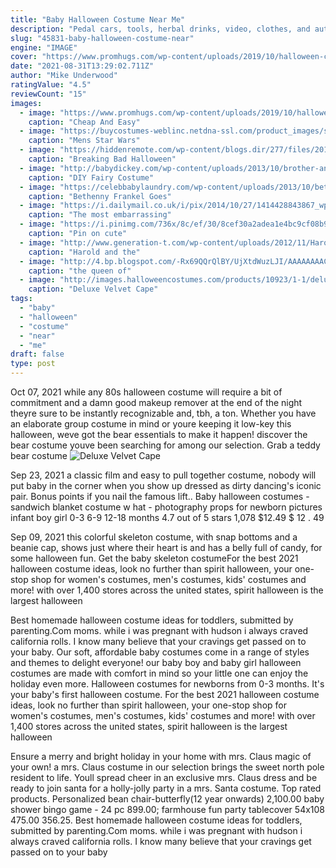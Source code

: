 ```yaml
---
title: "Baby Halloween Costume Near Me"
description: "Pedal cars, tools, herbal drinks, video, clothes, and automotive wiring systems."
slug: "45831-baby-halloween-costume-near"
engine: "IMAGE"
cover: "https://www.promhugs.com/wp-content/uploads/2019/10/halloween-costume-ideas-for-family-2019-2.jpg"
date: "2021-08-31T13:29:02.711Z"
author: "Mike Underwood"
ratingValue: "4.5"
reviewCount: "15"
images:
  - image: "https://www.promhugs.com/wp-content/uploads/2019/10/halloween-costume-ideas-for-family-2019-2.jpg"
    caption: "Cheap And Easy"
  - image: "https://buycostumes-weblinc.netdna-ssl.com/product_images/star-wars-classic-mens-inflatable-han-solo-in-carbonite-costume/5ae9fc3469702d22b8012401/zoom.jpg?c=1525480351"
    caption: "Mens Star Wars"
  - image: "https://hiddenremote.com/wp-content/blogs.dir/277/files/2013/10/Breaking-Bad-Kids-4.jpg"
    caption: "Breaking Bad Halloween"
  - image: "http://babydickey.com/wp-content/uploads/2013/10/brother-and-sister-fairy-costumes1.jpg"
    caption: "DIY Fairy Costume"
  - image: "https://celebbabylaundry.com/wp-content/uploads/2013/10/bethenny-frankel-pink-costume-bryn-halloween_1003.jpeg"
    caption: "Bethenny Frankel Goes"
  - image: "https://i.dailymail.co.uk/i/pix/2014/10/27/1414428843867_wps_23_Halloween_photos.jpg"
    caption: "The most embarrassing"
  - image: "https://i.pinimg.com/736x/8c/ef/30/8cef30a2adea1e4bc9cf08b9a529a536--doll-costume-cosplay-costume.jpg"
    caption: "Pin on cute"
  - image: "http://www.generation-t.com/wp-content/uploads/2012/11/Harold-and-Co..jpg"
    caption: "Harold and the"
  - image: "http://4.bp.blogspot.com/-Rx69QQrQlBY/UjXtdWuzLJI/AAAAAAAAChI/XucxNa4znQY/s1600/cruella.jpg"
    caption: "the queen of"
  - image: "http://images.halloweencostumes.com/products/10923/1-1/deluxe-velvet-cape-with-red-satin-lining.jpg"
    caption: "Deluxe Velvet Cape"
tags:
  - "baby"
  - "halloween"
  - "costume"
  - "near"
  - "me"
draft: false
type: post
---
```


Oct 07, 2021 while any 80s halloween costume will require a bit of commitment  and a damn good makeup remover at the end of the night  theyre sure to be instantly recognizable and, tbh, a ton. Whether you have an elaborate group costume in mind or youre keeping it low-key this halloween, weve got the bear essentials to make it happen! discover the bear costume youve been searching for among our selection. Grab a teddy bear costume
![Deluxe Velvet Cape](http://images.halloweencostumes.com/products/10923/1-1/deluxe-velvet-cape-with-red-satin-lining.jpg "Deluxe Velvet Cape")

Sep 23, 2021 a classic film and easy to pull together costume, nobody will put baby in the corner when you show up dressed as dirty dancing&#39;s iconic pair. Bonus points if you nail the famous lift.. Baby halloween costumes - sandwich blanket costume w hat - photography props for newborn pictures infant boy girl 0-3 6-9 12-18 months 4.7 out of 5 stars 1,078 $12.49 $ 12 . 49
<!--inArticleAds-->

<!--galleryOne-->

Sep 09, 2021 this colorful skeleton costume, with snap bottoms and a beanie cap, shows just where their heart is and has a belly full of candy, for some halloween fun. Get the baby skeleton costumeFor the best 2021 halloween costume ideas, look no further than spirit halloween, your one-stop shop for women's costumes, men's costumes, kids' costumes and more! with over 1,400 stores across the united states, spirit halloween is the largest halloween
<!--inArticleAds-->

<!--galleryTwo-->

Best homemade halloween costume ideas for toddlers, submitted by parenting.Com moms. while i was pregnant with hudson i always craved california rolls. I know many believe that your cravings get passed on to your baby. Our soft, affordable baby costumes come in a range of styles and themes to delight everyone! our baby boy and baby girl halloween costumes are made with comfort in mind so your little one can enjoy the holiday even more. Halloween costumes for newborns from 0-3 months. It's your baby's first halloween costume. For the best 2021 halloween costume ideas, look no further than spirit halloween, your one-stop shop for women's costumes, men's costumes, kids' costumes and more! with over 1,400 stores across the united states, spirit halloween is the largest halloween
<!--galleryThree-->

Ensure a merry and bright holiday in your home with mrs. Claus magic of your own! a mrs. Claus costume in our selection brings the sweet north pole resident to life. Youll spread cheer in an exclusive mrs. Claus dress and be ready to join santa for a holly-jolly party in a mrs. Santa costume. Top rated products. Personalized bean chair-butterfly(12 year onwards)  2,100.00 baby shower bingo game - 24 pc  899.00; farmhouse fun party tablecover 54x108  475.00  356.25. Best homemade halloween costume ideas for toddlers, submitted by parenting.Com moms. while i was pregnant with hudson i always craved california rolls. I know many believe that your cravings get passed on to your baby